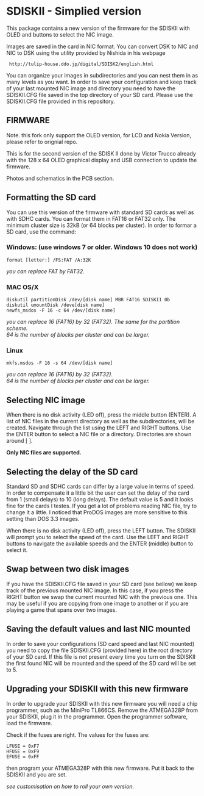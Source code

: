 # SDISKII - Simplied version

This package contains a new version of the firmware for the SDISKII with OLED and
buttons to select the NIC image.

Images are saved in the card in NIC format. You can convert DSK to NIC and NIC to DSK
using the utility provided by Nishida in his webpage

     http://tulip-house.ddo.jp/digital/SDISK2/english.html

You can organize your images in subdirectories and you can nest them in as many levels
as you want. In order to save your configuration and keep track of your last mounted
NIC image and directory you need to have the SDISKII.CFG file saved in the top directory
of your SD card. Please use the SDISKII.CFG file provided in this repository.

## FIRMWARE

Note. this fork only support the OLED version, for LCD and Nokia Version, please refer to orignial repo.

  This is for the second version of the SDISK II done by Victor Trucco already with the
  128 x 64 OLED graphical display and USB connection to update the firmware.

  Photos and schematics in the PCB section.

## Formatting the SD card

You can use this version of the firmware with standard SD cards as well as with SDHC
cards. You can format them in FAT16 or FAT32 only. The minimum cluster size is 32kB
(or 64 blocks per cluster). In order to formar a SD card, use the command:

### Windows: (use windows 7 or older. Windows 10 does not work)

    format [letter:] /FS:FAT /A:32K

*you can replace FAT by FAT32.*

### MAC OS/X

    diskutil partitionDisk /dev/[disk name] MBR FAT16 SDISKII 0b
    diskutil umountDisk /deve[disk name]
    newfs_msdos -F 16 -c 64 /dev/[disk name]

*you can replace 16 (FAT16) by 32 (FAT32). The same for the partition scheme.*   
*64 is the number of blocks per cluster and can be larger.*

### Linux

    mkfs.msdos -F 16 -s 64 /dev/[disk name]

*you can replace 16 (FAT16) by 32 (FAT32).*   
*64 is the number of blocks per cluster and can be larger.*

## Selecting NIC image

When there is no disk activity (LED off), press the middle button (ENTER). A list
of NIC files in the current directory as well as the subdirectories, will be created.
Navigate through the list using the LEFT and RIGHT buttons. Use the ENTER button to
select a NIC file or a directory. Directories are shown around [ ].

**Only NIC files are supported.**

## Selecting the delay of the SD card

Standard SD and SDHC cards can differ by a large value in terms of speed. In order
to compensate it a little bit the user can set the delay of the card from 1 (small delays)
to 10 (long delays). The default value is 5 and it looks fine for the cards I testes.
If you get a lot of problems reading NIC file, try to change it a little. I noticed
that ProDOS images are more sensitive to this setting than DOS 3.3 images.

When there is no disk activity (LED off), press the LEFT button. The SDISKII will
prompt you to select the speed of the card. Use the LEFT and RIGHT buttons to
navigate the available speeds and the ENTER (middle) button to select it.

## Swap between two disk images

If you have the SDISKII.CFG file saved in your SD card (see bellow) we keep track of the
previous mounted NIC image. In this case, if you press the RIGHT button we swap the current
mounted NIC with the previous one. This may be useful if you are copying from one image to
another or if you are playing a game that spans over two images.

## Saving the default values and last NIC mounted

In order to save your configurations (SD card speed and last NIC mounted) you need
to copy the file SDISKII.CFG (provided here) in the root directory of your SD card.
If this file is not present every time you turn on the SDISKII the first found NIC
will be mounted and the speed of the SD card will be set to 5.

## Upgrading your SDISKII with this new firmware

In order to upgrade your SDISKII with this new firmware you will need a chip programmer, such
as the MiniPro TL866CS. Remove the ATMEGA328P from your SDISKII, plug it in the programmer.
Open the programmer software, load the firmware.

Check if the fuses are right. The values for the fuses are:

    LFUSE = 0xF7
    HFUSE = 0xF9
    EFUSE = 0xFF

then program your ATMEGA328P with this new firmware. Put it back to the SDISKII and you are set.

*see customisation on how to roll your own version.*
